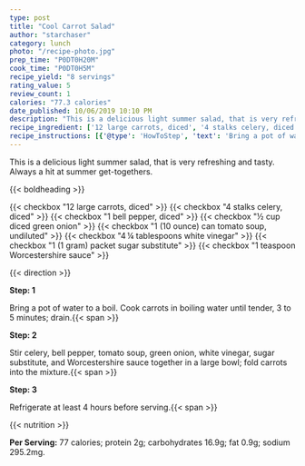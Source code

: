 ```yaml
---
type: post
title: "Cool Carrot Salad"
author: "starchaser"
category: lunch
photo: "/recipe-photo.jpg"
prep_time: "P0DT0H20M"
cook_time: "P0DT0H5M"
recipe_yield: "8 servings"
rating_value: 5
review_count: 1
calories: "77.3 calories"
date_published: 10/06/2019 10:10 PM
description: "This is a delicious light summer salad, that is very refreshing and tasty. Always a hit at summer get-togethers."
recipe_ingredient: ['12 large carrots, diced', '4 stalks celery, diced', '1 bell pepper, diced', '½ cup diced green onion', '1 (10 ounce) can tomato soup, undiluted', '4\u2009¼ tablespoons white vinegar', '1 (1 gram) packet sugar substitute', '1 teaspoon Worcestershire sauce']
recipe_instructions: [{'@type': 'HowToStep', 'text': 'Bring a pot of water to a boil. Cook carrots in boiling water until tender, 3 to 5 minutes; drain.\n'}, {'@type': 'HowToStep', 'text': 'Stir celery, bell pepper, tomato soup, green onion, white vinegar, sugar substitute, and Worcestershire sauce together in a large bowl; fold carrots into the mixture.\n'}, {'@type': 'HowToStep', 'text': 'Refrigerate at least 4 hours before serving.\n'}]
---
```


This is a delicious light summer salad, that is very refreshing and tasty. Always a hit at summer get-togethers. 

{{< boldheading >}}

{{< checkbox "12 large carrots, diced" >}}
{{< checkbox "4 stalks celery, diced" >}}
{{< checkbox "1  bell pepper, diced" >}}
{{< checkbox "½ cup diced green onion" >}}
{{< checkbox "1 (10 ounce) can tomato soup, undiluted" >}}
{{< checkbox "4 ¼ tablespoons white vinegar" >}}
{{< checkbox "1 (1 gram) packet sugar substitute" >}}
{{< checkbox "1 teaspoon Worcestershire sauce" >}}


{{< direction >}}

**Step: 1**

Bring a pot of water to a boil. Cook carrots in boiling water until tender, 3 to 5 minutes; drain.{{< span >}}

**Step: 2**

Stir celery, bell pepper, tomato soup, green onion, white vinegar, sugar substitute, and Worcestershire sauce together in a large bowl; fold carrots into the mixture.{{< span >}}

**Step: 3**

Refrigerate at least 4 hours before serving.{{< span >}}

{{< nutrition >}}

**Per Serving:** 77 calories; protein 2g; carbohydrates 16.9g; fat 0.9g; sodium 295.2mg.